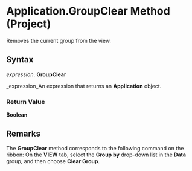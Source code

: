 
# Application.GroupClear Method (Project)

Removes the current group from the view.


## Syntax

 _expression_. **GroupClear**

 _expression_An expression that returns an  **Application** object.


### Return Value

 **Boolean**


## Remarks

The  **GroupClear** method corresponds to the following command on the ribbon: On the **VIEW** tab, select the **Group by** drop-down list in the **Data** group, and then choose **Clear Group**.

